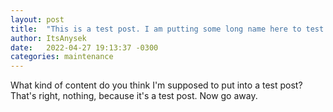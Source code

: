 ```yaml
---
layout: post
title:  "This is a test post. I am putting some long name here to test how it will react. Blah blah Jekyll is cool."
author: ItsAnysek
date:   2022-04-27 19:13:37 -0300
categories: maintenance
---
```


What kind of content do you think I'm supposed to put into a test post? That's right, nothing, because it's a test post. Now go away.